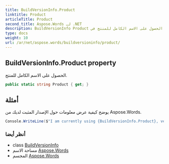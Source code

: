 ```yaml
---
title: BuildVersionInfo.Product
linktitle: Product
articleTitle: Product
second_title: Aspose.Words لـ .NET
description: BuildVersionInfo Product ملكية. الحصول على الاسم الكامل للمنتج في C#.
type: docs
weight: 10
url: /ar/net/aspose.words/buildversioninfo/product/
---
```

## BuildVersionInfo.Product property

الحصول على الاسم الكامل للمنتج.

```csharp
public static string Product { get; }
```

## أمثلة

يوضح كيفية عرض معلومات حول الإصدار المثبت لديك من Aspose.Words.

```csharp
Console.WriteLine($"I am currently using {BuildVersionInfo.Product}, version number {BuildVersionInfo.Version}!");
```

### أنظر أيضا

* class [BuildVersionInfo](../)
* مساحة الاسم [Aspose.Words](../../../aspose.words/)
* المجسم [Aspose.Words](../../../)

